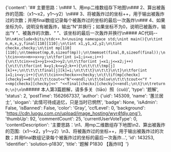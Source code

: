 {'content': '## 主要思路：\n### 1、用mp二维数组存下地图\n### 2、算出被轰炸的范围:（x1～x2，y1～y2）\n### 3、将被轰炸过的坐标++，用于输出被轰炸过的次数；并用final数组记录每个被轰炸过的坐标的最后一次轰炸\n### 4、如果坐标为0，说明没有被轰炸，输出“N”并换行；如果坐标不为0，说明已被轰炸，输出“Y ”、被轰炸的次数、“ ”、该坐标的最后一次轰炸并换行\n#### AC代码--\n```\n#include<bits/stdc++.h>\nusing namespace std;\nint main(){\n\tint n,m,x,y,final[110][110];\n\tint x1,y1,x2,y2;\n\tint checkx,checky;\n\tint mp[110][110];\n\tmemset(mp,0,sizeof(mp));\n\tmemset(final,0,sizeof(final));\n\tcin>>n>>m>>x>>y;\n\tfor(int i=1;i<=x;i++){\n\t\tcin>>x1>>y1>>x2>>y2;\n\t\tfor(int j=x1;j<=x2;j++){\n\t\t\tfor(int k=y1;k<=y2;k++){\n\t\t\t\tmp[j][k]++;\n\t\t\t\tfinal[j][k]=i;\n\t\t\t}\n\t\t}\n\t}\n\tfor(int i=1;i<=y;i++){\n\t\tcin>>checkx>>checky;\n\t\tif(mp[checkx][checky]==0)\n\t\t\tcout<<"N"<<endl;\n\t\telse\n\t\t\tcout<<"Y "<<mp[checkx][checky]<<" "<<final[checkx][checky]<<endl;\n\t}\n\treturn 0;\n}\n```\n##### 本人第3篇题解，请多多关（tiāo）照（cuò)', 'type': '题解', 'status': 2, 'postTime': 1562667337, 'author': {'uid': 145309, 'name': '蕙兰居士', 'slogan': '此情可待成追忆，只是当时已惘然', 'badge': None, 'isAdmin': False, 'isBanned': False, 'color': 'Gray', 'ccfLevel': 0, 'background': 'https://cdn.luogu.com.cn/upload/image_hosting/wyr4fdjy.png'}, 'thumbUp': 92, 'commentCount': 25, 'currentUserVoteType': 0, 'contentDescription': '主要思路：\n1、用mp二维数组存下地图\n2、算出被轰炸的范围:（x1～x2，y1～y2）\n3、将被轰炸过的坐标++，用于输出被轰炸过的次数；并用final数组记录每个被轰炸过的坐标的最后一次轰炸...', 'id': 143253, 'identifier': 'solution-p1830', 'title': '题解 P1830 【轰炸III】'}